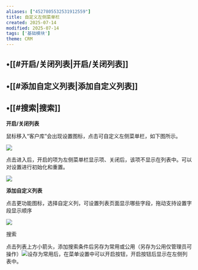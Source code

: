 ```yaml
---
aliases: ["4527805532531912559"]
title: 自定义左侧菜单栏
created: 2025-07-14
modified: 2025-07-14
tags: ['基础模块']
theme: CRM
---
```


## •[[#开启/关闭列表|开启/关闭列表]]

## •[[#添加自定义列表|添加自定义列表]]

## •[[#搜索|搜索]]

**开启/关闭列表**

鼠标移入“客户库”会出现设置图标，点击可自定义左侧菜单栏，如下图所示。

![](https://myhelpdoc.oss-cn-heyuan.aliyuncs.com/mdimages/24ccac49f0d2d98377c41df10dc08986.jpg)

点击进入后，开启的项为左侧菜单栏显示项、关闭后，该项不显示在列表中。可以对设置进行初始化和重置。

![](https://myhelpdoc.oss-cn-heyuan.aliyuncs.com/mdimages/6300dfbdc7963963a6f01953d67d7ed7.jpg)

**添加自定义列表**

点击更功能图标，选择自定义列，可设置列表页面显示哪些字段，拖动支持设置字段显示顺序

![](https://myhelpdoc.oss-cn-heyuan.aliyuncs.com/mdimages/18d642f31a052483e25a682dc04c9632.jpg)

搜索

点击列表上方小箭头，添加搜索条件后另存为常用或公用（另存为公用仅管理员可操作）![](https://myhelpdoc.oss-cn-heyuan.aliyuncs.com/mdimages/4e5fd6788316b1313d4f491f31f4cb1e.jpg)设存为常用后，在菜单设置中可以开启按钮，开启按钮后显示在左侧列表中。

